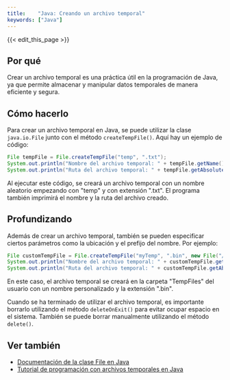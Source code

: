 ```yaml
---
title:    "Java: Creando un archivo temporal"
keywords: ["Java"]
---
```


{{< edit_this_page >}}

## Por qué

Crear un archivo temporal es una práctica útil en la programación de Java, ya que permite almacenar y manipular datos temporales de manera eficiente y segura. 

## Cómo hacerlo

Para crear un archivo temporal en Java, se puede utilizar la clase `java.io.File` junto con el método `createTempFile()`. Aquí hay un ejemplo de código:

```Java
File tempFile = File.createTempFile("temp", ".txt");
System.out.println("Nombre del archivo temporal: " + tempFile.getName());
System.out.println("Ruta del archivo temporal: " + tempFile.getAbsolutePath());
```

Al ejecutar este código, se creará un archivo temporal con un nombre aleatorio empezando con "temp" y con extensión ".txt". El programa también imprimirá el nombre y la ruta del archivo creado.

## Profundizando

Además de crear un archivo temporal, también se pueden especificar ciertos parámetros como la ubicación y el prefijo del nombre. Por ejemplo:

```Java
File customTempFile = File.createTempFile("myTemp", ".bin", new File("/Users/username/TempFiles"));
System.out.println("Nombre del archivo temporal: " + customTempFile.getName());
System.out.println("Ruta del archivo temporal: " + customTempFile.getAbsolutePath());

```

En este caso, el archivo temporal se creará en la carpeta "TempFiles" del usuario con un nombre personalizado y la extensión ".bin".

Cuando se ha terminado de utilizar el archivo temporal, es importante borrarlo utilizando el método `deleteOnExit()` para evitar ocupar espacio en el sistema. También se puede borrar manualmente utilizando el método `delete()`.

## Ver también

- [Documentación de la clase File en Java](https://docs.oracle.com/en/java/javase/11/docs/api/java.base/java/io/File.html)
- [Tutorial de programación con archivos temporales en Java](https://www.baeldung.com/java-temporary-files)